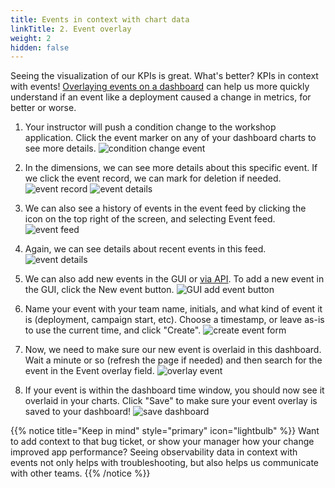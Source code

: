 ```yaml
---
title: Events in context with chart data
linkTitle: 2. Event overlay
weight: 2
hidden: false
---
```

Seeing the visualization of our KPIs is great. What's better? KPIs in context with events! [Overlaying events on a dashboard](https://docs.splunk.com/observability/en/data-visualization/dashboards/dashboards-add.html#overlay-event-markers-on-charts-in-a-dashboard) can help us more quickly understand if an event like a deployment caused a change in metrics, for better or worse.

1. Your instructor will push a condition change to the workshop application. Click the event marker on any of your dashboard charts to see more details.
![condition change event](https://ajeuwbhvhr.cloudimg.io/colony-recorder.s3.amazonaws.com/files/2024-04-02/d2dac271-0a85-46b9-b46d-e13e4e759f60/user_cropped_screenshot.jpeg?tl_px=0,0&br_px=1385,827&force_format=png&width=1120.0&wat=1&wat_opacity=0.7&wat_gravity=northwest&wat_url=https://colony-recorder.s3.us-west-1.amazonaws.com/images/watermarks/FB923C_standard.png&wat_pad=921,460)

1. In the dimensions, we can see more details about this specific event. If we click the event record, we can mark for deletion if needed.
![event record](https://ajeuwbhvhr.cloudimg.io/colony-recorder.s3.amazonaws.com/files/2024-04-02/55a9d0dc-5a44-496d-b44f-60f681b5576b/ascreenshot.jpeg?tl_px=692,626&br_px=2412,1587&force_format=png&width=1120.0&wat=1&wat_opacity=0.7&wat_gravity=northwest&wat_url=https://colony-recorder.s3.us-west-1.amazonaws.com/images/watermarks/FB923C_standard.png&wat_pad=524,277)
![event details](https://ajeuwbhvhr.cloudimg.io/colony-recorder.s3.amazonaws.com/files/2024-04-02/ee20c9d9-9ea4-4302-af4a-73c8c24df029/user_cropped_screenshot.jpeg?tl_px=13,12&br_px=1733,974&force_format=png&width=1120.0&wat=1&wat_opacity=0.7&wat_gravity=northwest&wat_url=https://colony-recorder.s3.us-west-1.amazonaws.com/images/watermarks/FB923C_standard.png&wat_pad=832,324)

1. We can also see a history of events in the event feed by clicking the icon on the top right of the screen, and selecting Event feed.
![event feed](https://ajeuwbhvhr.cloudimg.io/colony-recorder.s3.amazonaws.com/files/2024-04-02/7e7317f6-04b4-404e-8e17-78cf3e319ef9/user_cropped_screenshot.jpeg?tl_px=0,0&br_px=1471,785&force_format=png&width=1120.0&wat=1&wat_opacity=0.7&wat_gravity=northwest&wat_url=https://colony-recorder.s3.us-west-1.amazonaws.com/images/watermarks/FB923C_standard.png&wat_pad=1056,84)

1. Again, we can see details about recent events in this feed.
![event details](https://ajeuwbhvhr.cloudimg.io/colony-recorder.s3.amazonaws.com/files/2024-04-02/66c575d0-da25-4e4d-bd3b-78b6ce777ef4/user_cropped_screenshot.jpeg?tl_px=41,0&br_px=1760,877&force_format=png&width=1120.0&wat=1&wat_opacity=0.7&wat_gravity=northwest&wat_url=https://colony-recorder.s3.us-west-1.amazonaws.com/images/watermarks/FB923C_standard.png&wat_pad=815,346)

1. We can also add new events in the GUI or [via API](https://dev.splunk.com/observability/reference/api/ingest_data/latest#endpoint-send-events). To add a new event in the GUI, click the New event button.
![GUI add event button](https://ajeuwbhvhr.cloudimg.io/colony-recorder.s3.amazonaws.com/files/2024-04-02/f6707f30-af0e-4aa0-aa60-8272a601c0f7/user_cropped_screenshot.jpeg?tl_px=50,0&br_px=1770,852&force_format=png&width=1120.0&wat=1&wat_opacity=0.7&wat_gravity=northwest&wat_url=https://colony-recorder.s3.us-west-1.amazonaws.com/images/watermarks/FB923C_standard.png&wat_pad=895,179)

1. Name your event with your team name, initials, and what kind of event it is (deployment, campaign start, etc). Choose a timestamp, or leave as-is to use the current time, and click "Create".
![create event form](https://ajeuwbhvhr.cloudimg.io/colony-recorder.s3.amazonaws.com/files/2024-04-02/1280542f-4446-4b9d-8a46-d524e0319572/user_cropped_screenshot.jpeg?tl_px=0,125&br_px=1567,1087&force_format=png&width=1120.0&wat=1&wat_opacity=0.7&wat_gravity=northwest&wat_url=https://colony-recorder.s3.us-west-1.amazonaws.com/images/watermarks/FB923C_standard.png&wat_pad=858,513)

1. Now, we need to make sure our new event is overlaid in this dashboard. Wait a minute or so (refresh the page if needed) and then search for the event in the Event overlay field.
![overlay event](https://ajeuwbhvhr.cloudimg.io/colony-recorder.s3.amazonaws.com/files/2024-04-02/ca2b0b08-a369-473d-ad32-3926bfca934c/user_cropped_screenshot.jpeg?tl_px=0,0&br_px=1601,810&force_format=png&width=1120.0&wat=1&wat_opacity=0.7&wat_gravity=northwest&wat_url=https://colony-recorder.s3.us-west-1.amazonaws.com/images/watermarks/FB923C_standard.png&wat_pad=408,229)

1. If your event is within the dashboard time window, you should now see it overlaid in your charts. Click "Save" to make sure your event overlay is saved to your dashboard!
![save dashboard](https://ajeuwbhvhr.cloudimg.io/colony-recorder.s3.amazonaws.com/files/2024-04-02/21dc9ffa-4b33-46b1-81e2-6204924b7ec5/user_cropped_screenshot.jpeg?tl_px=0,0&br_px=1432,732&force_format=png&width=1120.0&wat=1&wat_opacity=0.7&wat_gravity=northwest&wat_url=https://colony-recorder.s3.us-west-1.amazonaws.com/images/watermarks/FB923C_standard.png&wat_pad=868,67)

{{% notice title="Keep in mind" style="primary"  icon="lightbulb" %}}
Want to add context to that bug ticket, or show your manager how your change improved app performance? Seeing observability data in context with events not only helps with troubleshooting, but also helps us communicate with other teams. 
{{% /notice %}}
